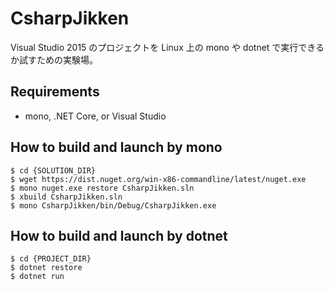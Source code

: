 # CsharpJikken
Visual Studio 2015 のプロジェクトを Linux 上の mono や dotnet で実行できるか試すための実験場。

## Requirements
- mono, .NET Core, or Visual Studio

## How to build and launch by mono
```
$ cd {SOLUTION_DIR}
$ wget https://dist.nuget.org/win-x86-commandline/latest/nuget.exe
$ mono nuget.exe restore CsharpJikken.sln
$ xbuild CsharpJikken.sln
$ mono CsharpJikken/bin/Debug/CsharpJikken.exe
```

## How to build and launch by dotnet
```
$ cd {PROJECT_DIR}
$ dotnet restore
$ dotnet run
```

